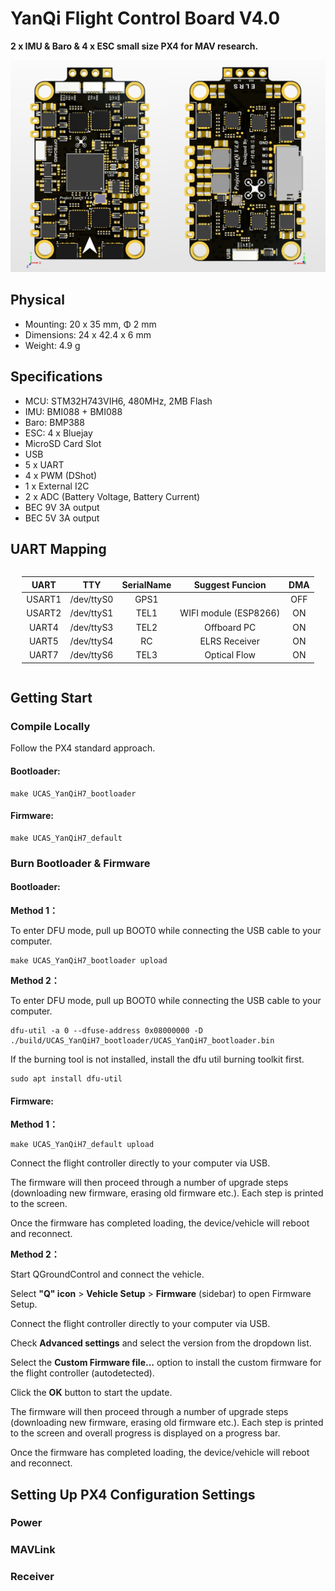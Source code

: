 # YanQi Flight Control Board V4.0

**2 x IMU & Baro & 4 x ESC small size PX4 for MAV research.**

<div align=center><img src="Pictures/2025032401.png" width="800"></div>

## Physical

- Mounting: 20 x 35 mm, Φ 2 mm
- Dimensions: 24 x 42.4 x 6 mm
- Weight: 4.9 g

## Specifications

- MCU: STM32H743VIH6, 480MHz, 2MB Flash
- IMU: BMI088 + BMI088
- Baro: BMP388
- ESC: 4 x Bluejay
- MicroSD Card Slot
- USB
- 5 x UART
- 4 x PWM (DShot)
- 1 x External I2C
- 2 x ADC (Battery Voltage, Battery Current)
- BEC 9V 3A output
- BEC 5V 3A output

## UART Mapping

<style>

.center
{
  width: auto;
  display: table;
  margin-left: auto;
  margin-right: auto;
}

</style>

<div class="center">

| UART   | TTY | SerialName | Suggest Funcion | DMA |
| :----: | :-: | :--------: | :-------------: | :-: |
| USART1 | /dev/ttyS0 | GPS1 |                       | OFF |
| USART2 | /dev/ttyS1 | TEL1 | WIFI module (ESP8266) | ON  |
| UART4  | /dev/ttyS3 | TEL2 |      Offboard PC      | ON  |
| UART5  | /dev/ttyS4 |  RC  |     ELRS Receiver     | ON  |
| UART7  | /dev/ttyS6 | TEL3 |     Optical Flow      | ON  |

</div>

## Getting Start

### Compile Locally

Follow the PX4 standard approach.

#### Bootloader:

```shell
make UCAS_YanQiH7_bootloader
```

#### Firmware:

```shell
make UCAS_YanQiH7_default
```

### Burn Bootloader & Firmware

#### Bootloader:

**Method 1：**

 To enter DFU mode, pull up BOOT0 while connecting the USB cable to your computer.

```shell
make UCAS_YanQiH7_bootloader upload
```

**Method 2：**

 To enter DFU mode, pull up BOOT0 while connecting the USB cable to your computer.

```shell
dfu-util -a 0 --dfuse-address 0x08000000 -D ./build/UCAS_YanQiH7_bootloader/UCAS_YanQiH7_bootloader.bin
```

If the burning tool is not installed, install the dfu util burning toolkit first.

```
sudo apt install dfu-util
```

#### Firmware:

**Method 1：**

```shell
make UCAS_YanQiH7_default upload
```

Connect the flight controller directly to your computer via USB.

The firmware will then proceed through a number of upgrade steps (downloading new firmware, erasing old firmware etc.). Each step is printed to the screen.

Once the firmware has completed loading, the device/vehicle will reboot and reconnect.

**Method 2：**

Start QGroundControl and connect the vehicle.

Select **"Q" icon** > **Vehicle Setup** > **Firmware** (sidebar) to open Firmware Setup.

Connect the flight controller directly to your computer via USB.

Check **Advanced settings** and select the version from the dropdown list.

Select the **Custom Firmware file...** option to install the custom firmware for the flight controller (autodetected).

Click the **OK** button to start the update.

The firmware will then proceed through a number of upgrade steps (downloading new firmware, erasing old firmware etc.). Each step is printed to the screen and overall progress is displayed on a progress bar.

Once the firmware has completed loading, the device/vehicle will reboot and reconnect.

## Setting Up PX4 Configuration Settings

### Power

### MAVLink

### Receiver


